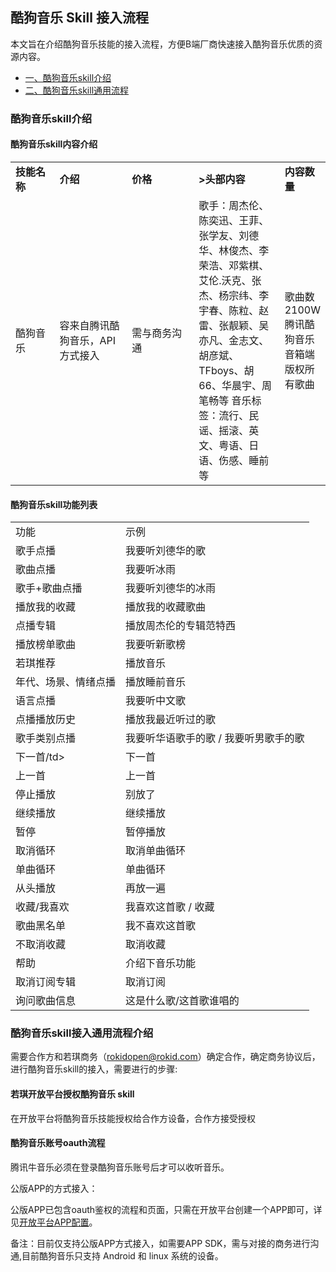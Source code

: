 ## 酷狗音乐 Skill 接入流程

本文旨在介绍酷狗音乐技能的接入流程，方便B端厂商快速接入酷狗音乐优质的资源内容。


* [一、酷狗音乐skill介绍](#酷狗音乐skill介绍)
* [二、酷狗音乐skill通用流程](#酷狗音乐skill接入通用流程介绍)

  

### 酷狗音乐skill介绍

#### 酷狗音乐skill内容介绍

<table><tbody>
<tr style="font-weight:bold">  <td style="width: 100px">技能名称</td>  <td style="width: 180px">介绍</td>  <td style="width: 180px">价格</td> <td style="width: 180px">>头部内容</td><td>内容数量</td></tr>
<tr>  <td>酷狗音乐</td>  <td>容来自腾讯酷狗音乐，API方式接入</td>  <td>需与商务沟通</td> <td>歌手：周杰伦、陈奕迅、王菲、张学友、刘德华、林俊杰、李荣浩、邓紫棋、艾伦.沃克、张杰、杨宗纬、李宇春、陈粒、赵雷、张靓颖、吴亦凡、金志文、胡彦斌、TFboys、胡66、华晨宇、周笔畅等
音乐标签：流行、民谣、摇滚、英文、粤语、日语、伤感、睡前等</td> <td>歌曲数2100W
腾讯酷狗音乐音箱端版权所有歌曲</td> </tr>
</tbody></table>

#### 酷狗音乐skill功能列表

<table>
    <tr>
        <td>功能</td> 
        <td>示例</td> 
   </tr>
    <tr>
        <td >歌手点播</td>    
        <td >我要听刘德华的歌</td>  
    </tr>
    <tr>
        <td >歌曲点播</td> 
        <td >我要听冰雨</td> 
    </tr>
     <tr>
        <td >歌手+歌曲点播</td> 
        <td >我要听刘德华的冰雨</td>  
    </tr>
     <tr>
        <td >播放我的收藏</td> 
        <td >播放我的收藏歌曲</td>
    </tr>
     <tr>
        <td >点播专辑</td> 
        <td >播放周杰伦的专辑范特西</td> 
    </tr>
     <tr>
        <td >播放榜单歌曲</td> 
        <td >我要听新歌榜</td> 
    </tr>
     <tr>
        <td >若琪推荐</td> 
        <td >播放音乐</td> 
    </tr>
     <tr>
        <td >年代、场景、情绪点播</td> 
        <td >播放睡前音乐</td> 
    </tr>
     <tr>
        <td >语言点播</td> 
        <td >我要听中文歌</td> 
    </tr>
     <tr>
        <td >点播播放历史</td> 
        <td >播放我最近听过的歌</td> 
    </tr>
     <tr>
        <td >歌手类别点播</td> 
        <td >我要听华语歌手的歌 / 我要听男歌手的歌</td> 
    </tr>
     <tr>
        <td >下一首/td> 
        <td >下一首</td> 
    </tr>
     <tr>
        <td >上一首</td> 
        <td >上一首</td> 
    </tr>
     <tr>
        <td >停止播放</td> 
        <td >别放了</td> 
    </tr>
     <tr>
        <td >继续播放</td> 
        <td >继续播放</td> 
    </tr>
     <tr>
        <td >暂停</td> 
        <td >暂停播放</td> 
    </tr>
     <tr>
        <td >取消循环</td> 
        <td >取消单曲循环</td> 
    </tr>
     <tr>
        <td >单曲循环</td> 
        <td >单曲循环</td> 
    </tr>
     <tr>
        <td >从头播放</td> 
        <td >再放一遍</td> 
    </tr>
     <tr>
        <td >收藏/我喜欢</td> 
        <td >我喜欢这首歌 / 收藏</td> 
    </tr>
    <tr>
        <td >歌曲黑名单</td>    
        <td >我不喜欢这首歌</td>  
    </tr>
    <tr>
        <td >不取消收藏</td> 
        <td >取消收藏</td>  
    </tr>
     <tr>
        <td >帮助</td>    
        <td >介绍下音乐功能</td>  
    </tr>
     <tr>
        <td >取消订阅专辑</td> 
        <td >取消订阅</td> 
    </tr>
     <tr>
        <td >询问歌曲信息</td> 
        <td >这是什么歌/这首歌谁唱的</td> 
    </tr>
</table>

### 酷狗音乐skill接入通用流程介绍

需要合作方和若琪商务（rokidopen@rokid.com）确定合作，确定商务协议后，进行酷狗音乐skill的接入，需要进行的步骤: 

#### 若琪开放平台授权酷狗音乐 skill

在开放平台将酷狗音乐技能授权给合作方设备，合作方接受授权

#### 酷狗音乐账号oauth流程

腾讯牛音乐必须在登录酷狗音乐账号后才可以收听音乐。

公版APP的方式接入：

公版APP已包含oauth鉴权的流程和页面，只需在开放平台创建一个APP即可，详见[开放平台APP配置](https://developer.rokid.com/docs/8-app/alliance/web/gongban.html)。

备注：目前仅支持公版APP方式接入，如需要APP SDK，需与对接的商务进行沟通,目前酷狗音乐只支持 Android 和 linux 系统的设备。

